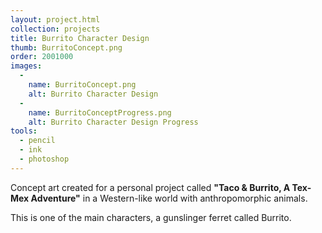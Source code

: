 ```yaml
---
layout: project.html
collection: projects
title: Burrito Character Design
thumb: BurritoConcept.png
order: 2001000
images:
  -
    name: BurritoConcept.png
    alt: Burrito Character Design
  -
    name: BurritoConceptProgress.png
    alt: Burrito Character Design Progress
tools:
  - pencil
  - ink
  - photoshop
---
```


Concept art created for a personal project called **"Taco & Burrito, A Tex-Mex Adventure"** in a Western-like world with anthropomorphic animals.

This is one of the main characters, a gunslinger ferret called Burrito.
